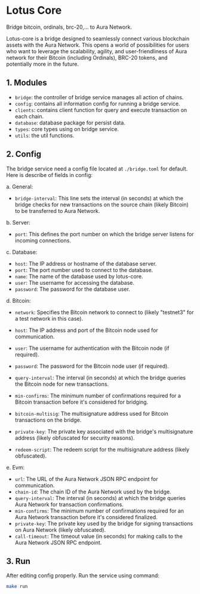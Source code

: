 # Lotus Core

Bridge bitcoin, ordinals, brc-20,... to Aura Network.

Lotus-core is a bridge designed to seamlessly connect various blockchain assets with the Aura Network. This opens a world of possibilities for users who want to leverage the scalability, agility, and user-friendliness of Aura network for their Bitcoin (including Ordinals), BRC-20 tokens, and potentially more in the future.

## 1. Modules

* `bridge`: the controller of bridge service manages all action of chains.
* `config`: contains all information config for running a bridge service.
* `clients`: contains client function for query and execute transaction on each chain.
* `database`: database package for persist data.
* `types`: core types using on bridge service.
* `utils`: the util functions.

## 2. Config

The bridge service need a config file located at `./bridge.toml` for default. Here is describe of fields in config:

a. General:

* `bridge-interval`: This line sets the interval (in seconds) at which the bridge checks for new transactions on the source chain (likely Bitcoin) to be transferred to Aura Network.

b. Server:

* `port`: This defines the port number on which the bridge server listens for incoming connections.

c. Database:

* `host`: The IP address or hostname of the database server.
* `port`:  The port number used to connect to the database.
* `name`: The name of the database used by lotus-core.
* `user`: The username for accessing the database.
* `password`: The password for the database user.

d. Bitcoin:

* `network`: Specifies the Bitcoin network to connect to (likely "testnet3" for a test network in this case).

* `host`: The IP address and port of the Bitcoin node used for communication.
* `user`: The username for authentication with the Bitcoin node (if required).
* `password`: The password for the Bitcoin node user (if required).
* `query-interval`: The interval (in seconds) at which the bridge queries the Bitcoin node for new transactions.
* `min-confirms`: The minimum number of confirmations required for a Bitcoin transaction before it's considered for bridging.
* `bitcoin-multisig`: The multisignature address used for Bitcoin transactions on the bridge.
* `private-key`: The private key associated with the bridge's multisignature address (likely obfuscated for security reasons).
* `redeem-script`: The redeem script for the multisignature address (likely obfuscated).

e. Evm:

* `url`: The URL of the Aura Network JSON RPC endpoint for communication.
* `chain-id`: The chain ID of the Aura Network used by the bridge.
* `query-interval`: The interval (in seconds) at which the bridge queries Aura Network for transaction confirmations.
* `min-confirms`: The minimum number of confirmations required for an Aura Network transaction before it's considered finalized.
* `private-key`: The private key used by the bridge for signing transactions on Aura Network (likely obfuscated).
* `call-timeout`: The timeout value (in seconds) for making calls to the Aura Network JSON RPC endpoint.

## 3. Run

After editing config properly. Run the service using command:

```bash
make run
```
